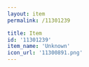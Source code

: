 ```yaml
---
layout: item
permalink: /11301239

title: Item
id: '11301239'
item_name: 'Unknown'
icon_url: '11300891.png'
---
```


